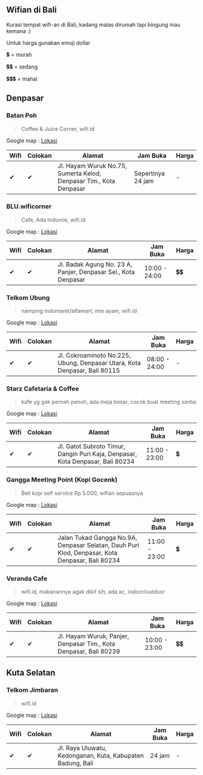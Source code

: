 ## Wifian di Bali
Kurasi tempat wifi-an di Bali, kadang malas dirumah tapi bingung mau kemana :)

Untuk harga gunakan emoji dollar

💲 = murah

💲💲 = sedang

💲💲💲 = mahal

## Denpasar
### Batan Poh
> Coffee & Juice Corner, wifi.id

Google map : [Lokasi](https://goo.gl/maps/254yGvDUXyH2)

Wifi | Colokan | Alamat | Jam Buka | Harga
--- | ------- | ------ | --------- | ----
✔ | ✔ | Jl. Hayam Wuruk No.75, Sumerta Kelod, Denpasar Tim., Kota Denpasar | Sepertinya 24 jam | -

### BLU.wificorner
> Cafe, Ada Indomie, wifi.id

Google map : [Lokasi](https://goo.gl/maps/JyJx9KXARqE2)

Wifi | Colokan | Alamat | Jam Buka | Harga
--- | ------- | ------ | --------- | ----
✔ | ✔ | Jl. Badak Agung No. 23 A, Panjer, Denpasar Sel., Kota Denpasar | 10:00 - 24:00 | 💲💲

### Telkom Ubung
> namping indomaret/alfamart, mie ayam, wifi.id

Google map : [Lokasi](https://goo.gl/4zNVQt)

Wifi | Colokan | Alamat | Jam Buka | Harga
--- | ------- | ------ | --------- | ----
✔ | ✔ | Jl. Cokroaminoto No.225, Ubung, Denpasar Utara, Kota Denpasar, Bali 80115 | 08:00 - 24:00 | -

### Starz Cafetaria & Coffee
> kafe yg gak pernah penuh, ada meja besar, cocok buat meeting santai

Google map : [Lokasi](https://goo.gl/maps/GHnLdcgpziG2)

Wifi | Colokan | Alamat | Jam Buka | Harga
--- | ------- | ------ | --------- | ----
✔ | ✔ | Jl. Gatot Subroto Timur, Dangin Puri Kaja, Denpasar, Kota Denpasar, Bali 80234 | 11:00 - 23:00 | 💲

### Gangga Meeting Point (Kopi Gocenk)
> Beli kopi self service Rp 5.000, wifian sepuasnya

Google map : [Lokasi](https://goo.gl/maps/iytNCtU7daM2)

Wifi | Colokan | Alamat | Jam Buka | Harga
--- | ------- | ------ | --------- | ----
✔ | ✔ | Jalan Tukad Gangga No.9A, Denpasar Selatan, Dauh Puri Klod, Denpasar, Kota Denpasar, Bali 80234 | 11:00 - 23:00 | 💲

### Veranda Cafe
> wifi.id, makanannya agak dikit sih, ada ac, indoor/outdoor

Google map : [Lokasi](https://goo.gl/maps/z2jhcskApV22)

Wifi | Colokan | Alamat | Jam Buka | Harga
--- | ------- | ------ | --------- | ----
✔ | ✔ | Jl. Hayam Wuruk, Panjer, Denpasar Tim., Kota Denpasar, Bali 80239 | 10:00 - 23:00 | 💲💲


## Kuta Selatan
### Telkom Jimbaran
> wifi.id

Google map : [Lokasi](https://goo.gl/maps/Hvnf4XGThfs)

Wifi | Colokan | Alamat | Jam Buka | Harga
--- | ------- | ------ | --------- | ----
✔ | ✔ | Jl. Raya Uluwatu, Kedonganan, Kuta, Kabupaten Badung, Bali | 24 jam | -
